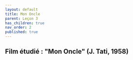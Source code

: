 ```yaml
---
layout: default
title: Mon Oncle
parent: Leçon 3
has_children: true
nav_order: 2
published: true
---
```

## Film étudié : "Mon Oncle" (J. Tati, 1958)


